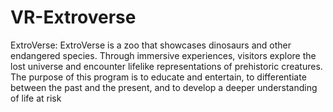 # VR-Extroverse
ExtroVerse: ExtroVerse is a zoo that showcases dinosaurs and other endangered species. Through immersive experiences, visitors explore the lost universe and encounter lifelike representations of prehistoric creatures. The purpose of this program is to educate and entertain, to differentiate between the past and the present, and to develop a deeper understanding of life at risk
